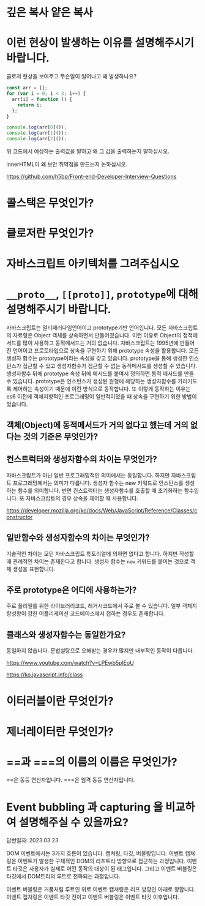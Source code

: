 # 깊은 복사 얕은 복사

# 이런 현상이 발생하는 이유를 설명해주시기 바랍니다.

클로저 현상을 보여주고 무슨일이 일어나고 왜 발생하나요?

```js
const arr = [];
for (var i = 0; i < 3; i++) {
  arr[i] = function () {
    return i;
  };
}

console.log(arr[0]());
console.log(arr[1]());
console.log(arr[2]());
```

위 코드에서 예상하는 출력값을 말하고 왜 그 값을 출력하는지 말하십시오.

innerHTML이 왜 보안 취약점을 만드는지 논하십시오.

https://github.com/h5bp/Front-end-Developer-Interview-Questions

# 콜스택은 무엇인가?

# 클로저란 무엇인가?

# 자바스크립트 아키텍처를 그려주십시오

# `__proto__`, `[[proto]]`, `prototype`에 대해 설명해주시기 바랍니다.

자바스크립트는 멀티패러다임언어이고 prototype기반 언어입니다. 모든 자바스크립트의 자료형은 Object 객체를 상속하면서 만들어졌습니다. 이런 이유로 Object의 정적메서드를 많이 사용하고 동적메서드는 거의 없습니다. 자바스크립트는 1995년에 만들어진 언어이고 프로토타입으로 상속을 구현하기 위해 prototype 속성을 활용합니다. 모든 생성자 함수는 prototype이라는 속성을 갖고 있습니다. prototype을 통해 생성한 인스턴스가 접근할 수 있고 생성자함수가 접근할 수 없는 동적메서드를 생성할 수 있습니다. 생성자함수 뒤에 prototype 속성 뒤에 메서드를 붙여서 정의하면 동적 메서드를 만들 수 있습니다. prototype은 인스턴스가 생성된 원형에 해당하는 생성자함수를 가리키도록 제어하는 속성이기 때문에 이런 방식으로 동작합니다. 또 이렇게 동작하는 이유는 es6 이전에 객체지향적인 프로그래밍이 일반적이었을 때 상속을 구현하기 위한 방법이었습니다.

## 객체(Object)에 동적메서드가 거의 없다고 했는데 거의 없다는 것의 기준은 무엇인가?

## 컨스트럭터와 생성자함수의 차이는 무엇인가?

자바스크립트가 아닌 일반 프로그래밍적인 의미에서는 동일합니다. 하지만 자바스크립트 프로그래밍에서는 의미가 다릅니다. 생성자 함수는 new 키워드로 인스턴스를 생성하는 함수를 의미합니다. 반면 컨스트럭터는 생성자함수를 호출할 때 초기화하는 함수입니다. 또 자바스크립트의 경우 상속을 제어할 때 사용합니다.

https://developer.mozilla.org/ko/docs/Web/JavaScript/Reference/Classes/constructor

## 일반함수와 생성자함수의 차이는 무엇인가?

기술적인 차이는 모던 자바스크립트 튜토리얼에 의하면 없다고 합니다. 하지만 작성할 때 관례적인 차이는 존재한다고 합니다. 생성자 함수는 `new` 키워드를 붙이는 것으로 객체 생성을 표현합니다.

## 주로 prototype은 어디에 사용하는가?

주로 폴리필를 위한 라이브러리코드, 레거시코드에서 주로 볼 수 있습니다. 일부 객체지향성향이 강한 어플리케이션 코드베이스에서 접하는 경우도 존재합니다.

## 클래스와 생성자함수는 동일한가요?

동일하지 않습니다. 문법설탕으로 오해받는 경우가 많지만 내부적인 동작이 다릅니다.

https://www.youtube.com/watch?v=LPEwb5plEoU

https://ko.javascript.info/class

# 이터러블이란 무엇인가?

# 제너레이터란 무엇인가?

# ==과 ===의 이름의 이름은 무엇인가?

==은 동등 연산자입니다. ===은 엄격 동등 연산자입니다.

# Event bubbling 과 capturing 을 비교하여 설명해주실 수 있을까요?

답변일자: 2023.03.23.

DOM 이벤트에서는 3가지 흐름이 있습니다. 캡쳐링, 타깃, 버블링입니다. 이벤트 캡쳐링은 이벤트가 발생한 구체적인 DOM의 리프트리 방향으로 접근하는 과정입니다. 이벤트 타깃은 사용자가 실제로 어떤 동작의 대상이 된 태그입니다. 그리고 이벤트 버블링은 타깃에서 DOM트리의 루트로 전파되는 과정입니다.

이벤트 버블링은 거품처럼 루트인 위로 이벤트 캡쳐링은 리프 방향인 아래로 향합니다. 이벤트 캡처링은 이벤트 타깃 전이고 이벤트 버블링은 이벤트 타깃 이후입니다.
